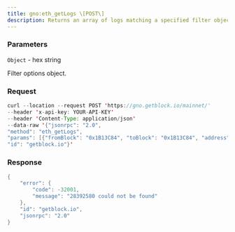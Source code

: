 ```yaml
---
title: gno:eth_getLogs \[POST\]
description: Returns an array of logs matching a specified filter object.Leave the --auto-log-bloom-caching-enabled command line option at thedefault value of true to improve log retrieval performance.
---
```


### Parameters


`Object` - hex string

Filter options object.

### Request

``` java
curl --location --request POST 'https://gno.getblock.io/mainnet/' 
--header 'x-api-key: YOUR-API-KEY' 
--header 'Content-Type: application/json' 
--data-raw '{"jsonrpc": "2.0",
"method": "eth_getLogs",
"params": [{"fromBlock": "0x1B13C84", "toBlock": "0x1B13C84", "address": "0xe9e7cea3dedca5984780bafc599bd69add087d56", "topics": []}],
"id": "getblock.io"}'
```

###  Response

``` java
{
    "error": {
        "code": -32001,
        "message": "28392580 could not be found"
    },
    "id": "getblock.io",
    "jsonrpc": "2.0"
}
```

